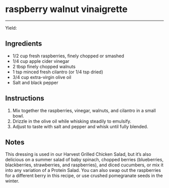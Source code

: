 # raspberry walnut vinaigrette
---
Yield: 

## Ingredients
- 1/2 cup fresh raspberries, finely chopped or smashed
- 1/4 cup apple cider vinegar
- 2 tbsp finely chopped walnuts
- 1 tsp minced fresh cilantro (or 1/4 tsp dried)
- 3/4 cup extra-virgin olive oil
- Salt and black pepper

## Instructions
1. Mix together the raspberries, vinegar, walnuts, and cilantro in a small bowl.
2. Drizzle in the olive oil while whisking steadily to emulsify. 
3. Adjust to taste with salt and pepper and whisk until fully blended.

## Notes
This dressing is used in our Harvest Grilled Chicken Salad, but it’s also delicious on a summer salad of baby spinach, chopped berries (blueberries, blackberries, strawberries, and raspberries), and diced cucumbers, or mix it into any variation of a Protein Salad. You can also swap out the raspberries for a different berry in this recipe, or use crushed pomegranate seeds in the winter.





